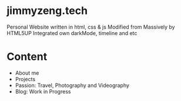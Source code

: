 # jimmyzeng.tech
Personal Website written in html, css & js
Modified from Massively by HTML5UP
Integrated own darkMode, timeline and etc

# Content
- About me
- Projects
- Passion: Travel, Photography and Videography
- Blog: Work in Progress
